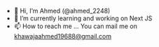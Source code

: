 - 👋 Hi, I’m Ahmed (@ahmed_2248)
- 🌱 I’m currently learning and working on Next JS
- 📫 How to reach me ... You can mail me on khawajaahmed19688@gmail.com

<!---
ahmed2248/ahmed2248 is a ✨ special ✨ repository because its `README.md` (this file) appears on your GitHub profile.
You can click the Preview link to take a look at your changes.
--->
